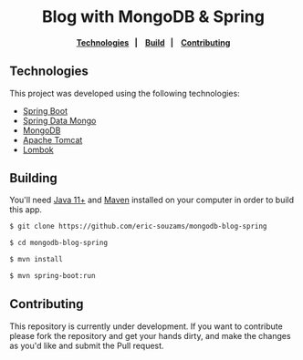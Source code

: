 <h1 align="center">Blog with MongoDB & Spring</h1>

<h4 align="center">
  <a href="#technologies">Technologies</a>&nbsp;&nbsp;&nbsp;|&nbsp;&nbsp;&nbsp;
  <a href="#building">Build</a>&nbsp;&nbsp;&nbsp;|&nbsp;&nbsp;&nbsp;
  <a href="#contributing">Contributing</a>
</h4>


## Technologies
This project was developed using the following technologies:
- [Spring Boot]()
- [Spring Data Mongo]()
- [MongoDB]()
- [Apache Tomcat]()
- [Lombok]()


## Building
You'll need [Java 11+](https://www.oracle.com/br/java/technologies/javase-jdk11-downloads.html) and [Maven](https://maven.apache.org/download.cgi) installed on your computer  in order to build this app.

```bash
$ git clone https://github.com/eric-souzams/mongodb-blog-spring

$ cd mongodb-blog-spring

$ mvn install

$ mvn spring-boot:run
```


## Contributing
This repository is currently under development. If you want to contribute please fork the repository and get your hands dirty, and make the changes as you'd like and submit the Pull request.